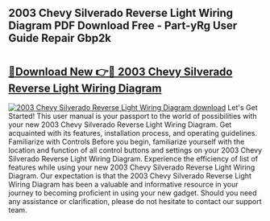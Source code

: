 ## 2003 Chevy Silverado Reverse Light Wiring Diagram PDF Download Free - Part-yRg User Guide Repair Gbp2k

# <h2><a href="http://dfkxbqp.blite.top/?on=2003+Chevy+Silverado+Reverse+Light+Wiring+Diagram">🔗Download New 👉🔴 2003 Chevy Silverado Reverse Light Wiring Diagram</a></h2>

[![2003 Chevy Silverado Reverse Light Wiring Diagram download](https://i.imgur.com/lujVjoI.png)](http://dfkxbqp.blite.top/?on=2003+Chevy+Silverado+Reverse+Light+Wiring+Diagram)
Let's Get Started! This user manual is your passport to the world of possibilities with your new 2003 Chevy Silverado Reverse Light Wiring Diagram. Get acquainted with its features, installation process, and operating guidelines. Familiarize with Controls Before you begin, familiarize yourself with the location and function of all control buttons and settings on your 2003 Chevy Silverado Reverse Light Wiring Diagram. Experience the efficiency of list of features while using your new 2003 Chevy Silverado Reverse Light Wiring Diagram. Our expectation is that the 2003 Chevy Silverado Reverse Light Wiring Diagram has been a valuable and informative resource in your journey to becoming proficient in using your new gadget. Should you need any assistance or clarification, please do not hesitate to contact our support team.
